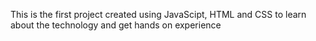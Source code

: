 This is the first project created using JavaScipt, HTML and CSS to learn about the technology and get hands on experience
